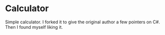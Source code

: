 Calculator
==========

Simple calculator. I forked it to give the original author a few pointers on C#. Then I found myself liking it.
